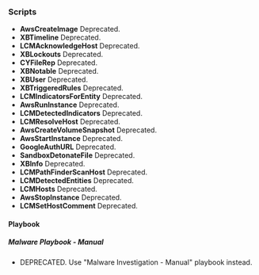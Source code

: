 
### Scripts
- __AwsCreateImage__
Deprecated.
- __XBTimeline__
Deprecated.
- __LCMAcknowledgeHost__
Deprecated.
- __XBLockouts__
Deprecated.
- __CYFileRep__
Deprecated.
- __XBNotable__
Deprecated.
- __XBUser__
Deprecated.
- __XBTriggeredRules__
Deprecated.
- __LCMIndicatorsForEntity__
Deprecated.
- __AwsRunInstance__
Deprecated.
- __LCMDetectedIndicators__
Deprecated.
- __LCMResolveHost__
Deprecated.
- __AwsCreateVolumeSnapshot__
Deprecated.
- __AwsStartInstance__
Deprecated.
- __GoogleAuthURL__
Deprecated.
- __SandboxDetonateFile__
Deprecated.
- __XBInfo__
Deprecated.
- __LCMPathFinderScanHost__
Deprecated.
- __LCMDetectedEntities__
Deprecated.
- __LCMHosts__
Deprecated.
- __AwsStopInstance__
Deprecated.
- __LCMSetHostComment__
Deprecated.

#### Playbook
##### Malware Playbook - Manual
- DEPRECATED. Use "Malware Investigation - Manual" playbook instead.
